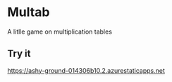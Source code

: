 # Multab
A litlle game on multiplication tables

## Try it

https://ashy-ground-014306b10.2.azurestaticapps.net
